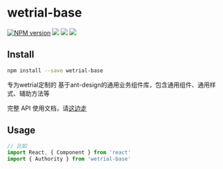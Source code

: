 # wetrial-base

[![NPM version][npm-image]][npm-url]
![][david-url]
![][dt-url]
![][license-url]

## Install

```bash
npm install --save wetrial-base
```

专为wetrial定制的 基于ant-design的通用业务组件库，包含通用组件、通用样式、辅助方法等

完整 API 使用文档，请[这边走](https://xiexingen.github.io/wetrial-base)

## Usage

```jsx
// 比如
import React, { Component } from 'react'
import { Authority } from 'wetrial-base'

```

[npm-url]: https://npmjs.org/package/wetrial-base
[npm-image]: https://badge.fury.io/js/wetrial-base.png
[david-url]: https://david-dm.org/DFocusFE/wetrial-base.png
[dt-url]: https://img.shields.io/npm/dt/wetrial-base.svg
[license-url]: https://img.shields.io/npm/l/antd-extensions.svg
